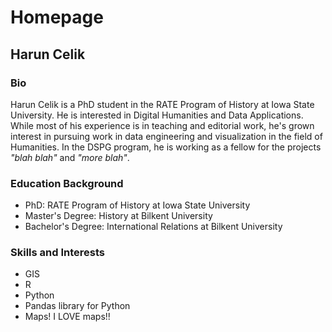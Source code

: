 # Homepage

## **Harun Celik**

### **Bio**

Harun Celik is a PhD student in the RATE Program of History at Iowa State University. He is interested in Digital Humanities and Data Applications. While most of his experience is in teaching and editorial work, he's grown interest in pursuing work in data engineering and visualization in the field of Humanities. In the DSPG program, he is working as a fellow for the projects _"blah blah"_ and _"more blah"_.

### **Education Background**
- PhD: RATE Program of History at Iowa State University
- Master's Degree: History at Bilkent University
- Bachelor's Degree: International Relations at Bilkent University

### **Skills and Interests**
- GIS
- R
- Python
- Pandas library for Python
- Maps! I LOVE maps!!
